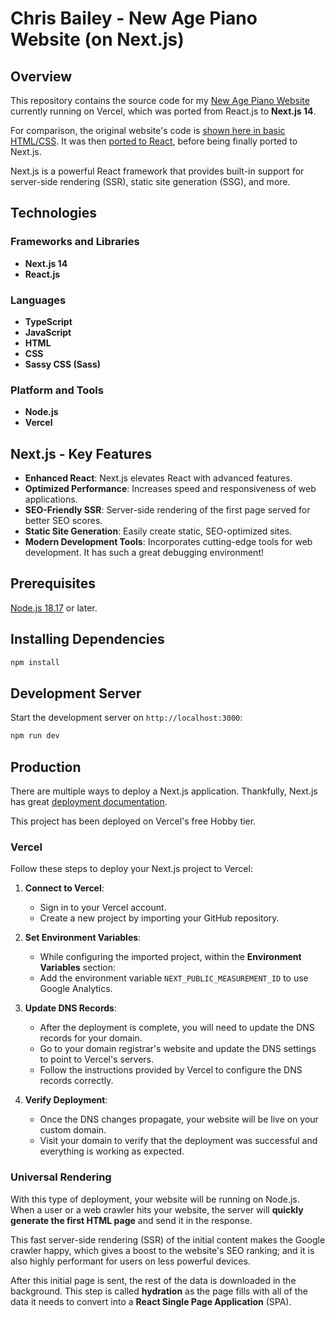 # Chris Bailey - New Age Piano Website (on Next.js)
## Overview
This repository contains the source code for my [New Age Piano Website](https://chrisbaileypiano.com/) currently running on Vercel, which was ported from React.js to **Next.js 14**.

For comparison, the original website's code is [shown here in basic HTML/CSS](https://github.com/chris-bailey/cbpiano-website-html). It was then [ported to React](https://github.com/chris-bailey/cbpiano-website-react), before being finally ported to Next.js.

Next.js is a powerful React framework that provides built-in support for server-side rendering (SSR), static site generation (SSG), and more.

## Technologies

### Frameworks and Libraries
- **Next.js 14**
- **React.js**

### Languages
- **TypeScript**
- **JavaScript**
- **HTML**
- **CSS**
- **Sassy CSS (Sass)**

### Platform and Tools
- **Node.js**
- **Vercel**

## Next.js - Key Features
- **Enhanced React**: Next.js elevates React with advanced features.
- **Optimized Performance**: Increases speed and responsiveness of web applications.
- **SEO-Friendly SSR**: Server-side rendering of the first page served for better SEO scores.
- **Static Site Generation**: Easily create static, SEO-optimized sites.
- **Modern Development Tools**: Incorporates cutting-edge tools for web development. It has such a great debugging environment!

## Prerequisites
[Node.js 18.17](https://nodejs.org/en) or later.


## Installing Dependencies
```bash
npm install
```

## Development Server
Start the development server on `http://localhost:3000`:

```bash
npm run dev
```

## Production
There are multiple ways to deploy a Next.js application. Thankfully, Next.js has great [deployment documentation](https://nextjs.org/docs/deployment).

This project has been deployed on Vercel's free Hobby tier.

### Vercel
Follow these steps to deploy your Next.js project to Vercel:

1. **Connect to Vercel**:
   - Sign in to your Vercel account.
   - Create a new project by importing your GitHub repository.

2. **Set Environment Variables**:
   - While configuring the imported project, within the **Environment Variables** section:
   - Add the environment variable `NEXT_PUBLIC_MEASUREMENT_ID` to use Google Analytics.

3. **Update DNS Records**:
   - After the deployment is complete, you will need to update the DNS records for your domain.
   - Go to your domain registrar's website and update the DNS settings to point to Vercel's servers.
   - Follow the instructions provided by Vercel to configure the DNS records correctly.

4. **Verify Deployment**:
   - Once the DNS changes propagate, your website will be live on your custom domain.
   - Visit your domain to verify that the deployment was successful and everything is working as expected.

### Universal Rendering
With this type of deployment, your website will be running on Node.js. When a user or a web crawler hits your website, the server will **quickly generate the first HTML page** and send it in the response.

This fast server-side rendering (SSR) of the initial content makes the Google crawler happy, which gives a boost to the website's SEO ranking; and it is also highly performant for users on less powerful devices.

After this initial page is sent, the rest of the data is downloaded in the background. This step is called **hydration** as the page fills with all of the data it needs to convert into a **React Single Page Application** (SPA).
